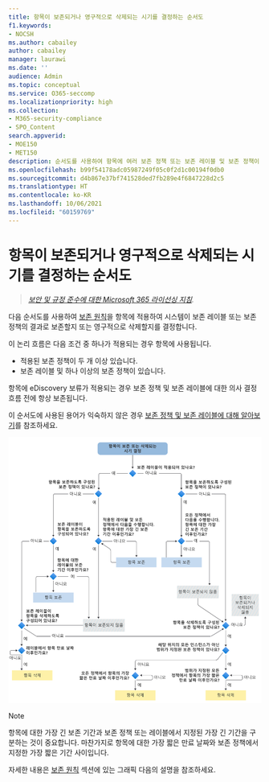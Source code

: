 ```yaml
---
title: 항목이 보존되거나 영구적으로 삭제되는 시기를 결정하는 순서도
f1.keywords:
- NOCSH
ms.author: cabailey
author: cabailey
manager: laurawi
ms.date: ''
audience: Admin
ms.topic: conceptual
ms.service: O365-seccomp
ms.localizationpriority: high
ms.collection:
- M365-security-compliance
- SPO_Content
search.appverid:
- MOE150
- MET150
description: 순서도를 사용하여 항목에 여러 보존 정책 또는 보존 레이블 및 보존 정책이 있는 경우 결과를 확인합니다.
ms.openlocfilehash: b99f54178adc05987249f05c0f2d1c00194f0db0
ms.sourcegitcommit: d4b867e37bf741528ded7fb289e4f6847228d2c5
ms.translationtype: HT
ms.contentlocale: ko-KR
ms.lasthandoff: 10/06/2021
ms.locfileid: "60159769"
---
```

# <a name="flowchart-to-determine-when-an-item-will-be-retained-or-permanently-deleted"></a>항목이 보존되거나 영구적으로 삭제되는 시기를 결정하는 순서도

>*[보안 및 규정 준수에 대한 Microsoft 365 라이선싱 지침](/office365/servicedescriptions/microsoft-365-service-descriptions/microsoft-365-tenantlevel-services-licensing-guidance/microsoft-365-security-compliance-licensing-guidance).*

다음 순서도를 사용하여 [보존 원칙](retention.md#the-principles-of-retention-or-what-takes-precedence)을 항목에 적용하여 시스템이 보존 레이블 또는 보존 정책의 결과로 보존할지 또는 영구적으로 삭제할지를 결정합니다.

이 논리 흐름은 다음 조건 중 하나가 적용되는 경우 항목에 사용됩니다.

- 적용된 보존 정책이 두 개 이상 있습니다.
- 보존 레이블 및 하나 이상의 보존 정책이 있습니다.

항목에 eDiscovery 보류가 적용되는 경우 보존 정책 및 보존 레이블에 대한 의사 결정 흐름 전에 항상 보존됩니다.

이 순서도에 사용된 용어가 익숙하지 않은 경우 [보존 정책 및 보존 레이블에 대해 알아보기](retention.md)를 참조하세요.


   ![항목이 보존되거나 영구적으로 삭제되는 시기를 결정하는 순서도.](../media/retention-flowchart.svg)

> [!NOTE]
> 항목에 대한 가장 긴 보존 기간과 보존 정책 또는 레이블에서 지정된 가장 긴 기간을 구분하는 것이 중요합니다. 마찬가지로 항목에 대한 가장 짧은 만료 날짜와 보존 정책에서 지정한 가장 짧은 기간 사이입니다.
> 
> 자세한 내용은 [보존 원칙](retention.md#the-principles-of-retention-or-what-takes-precedence) 섹션에 있는 그래픽 다음의 설명을 참조하세요.
